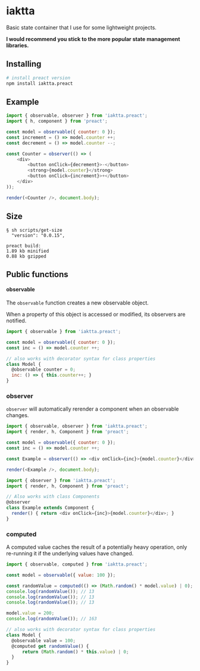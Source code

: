 # iaktta

Basic state container that I use for some lightweight projects.

**I would recommend you stick to the more popular state management libraries.**

## Installing

```bash
# install preact version
npm install iaktta.preact
```

## Example

```js
import { observable, observer } from 'iaktta.preact';
import { h, component } from 'preact';

const model = observable({ counter: 0 });
const increment = () => model.counter ++;
const decrement = () => model.counter --;

const Counter = observer(() => (
    <div>
        <button onClick={decrement}>-</button>
        <strong>{model.counter}</strong>
        <button onClick={increment}>+</button>
    </div>
));

render(<Counter />, document.body);
```

## Size

```
§ sh scripts/get-size 
  "version": "0.0.15",

preact build:
1.89 kb minified
0.88 kb gzipped
``` 

## Public functions

#### observable

The `observable` function creates a new observable object.

When a property of this object is accessed or modified, its observers are notified.

```js
import { observable } from 'iaktta.preact';

const model = observable({ counter: 0 });
const inc = () => model.counter ++;

// also works with decorator syntax for class properties
class Model {
  @observable counter = 0;
  inc: () => { this.counter++; }
}
```

### observer

`observer` will automatically rerender a component when an observable changes.

```js
import { observable, observer } from 'iaktta.preact';
import { render, h, Component } from 'preact';

const model = observable({ counter: 0 });
const inc = () => model.counter ++;

const Example = observer(() => <div onClick={inc}>{model.counter}</div>);

render(<Example />, document.body);
```

```js
import { observer } from 'iaktta.preact';
import { render, h, Component } from 'preact';

// Also works with class Components
@observer
class Example extends Component {
  render() { return <div onClick={inc}>{model.counter}</div>; }
}
```

### computed

A computed value caches the result of a potentially heavy operation, only re-running it if the underlying values have changed.

```js
import { observable, computed } from 'iaktta.preact';

const model = observable({ value: 100 });

const randomValue = computed(() => (Math.random() * model.value) | 0);
console.log(randomValue()); // 13
console.log(randomValue()); // 13
console.log(randomValue()); // 13

model.value = 200;
console.log(randomValue()); // 163

// also works with decorator syntax for class properties
class Model {
  @observable value = 100;
  @computed get randomValue() {
      return (Math.random() * this.value) | 0;
  }
}
```
